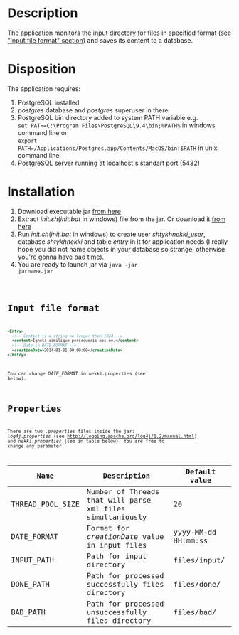 # Description
The application monitors the input directory for files in specified format (see <a href ="https://github.com/shtykh/Nekki#input-file-format">"Input file format" section</a>) and saves its content to a database.

# Disposition
The application requires:<br>
1) PostgreSQL installed<br>
2) *postgres* database and *postgres* superuser in there<br>
3) PostgreSQL bin directory added to system PATH variable e.g.<br>
<code>set PATH=C:\Program Files\PostgreSQL\9.4\bin;%PATH%</code> in windows command line or<br>
<code>export PATH=/Applications/Postgres.app/Contents/MacOS/bin:$PATH</code> in unix command line.<br>
4) PostgreSQL server running at localhost's standart port (5432)

# Installation
1) Download executable jar <a href="https://github.com/shtykh/Nekki/releases/download/v.1.0/Nekki-1.0.jar"> from here</a><br>
2) Extract *init.sh*(*init.bat* in windows) file from the jar. Or download it <a href="https://github.com/shtykh/Nekki/tree/master/src/main/resources">from here</a><br>
3) Run *init.sh*(*init.bat* in windows) to create user *shtykhnekki_user*, database *shtykhnekki* and table *entry* in it for application needs (I really hope you did not name objects in your database so strange, otherwise <a href ="http://rs1img.memecdn.com/if-you-forget-to-put-text-on-your-meme-your-gonna-have-a-bad-time_o_834474.jpg">you're gonna have bad time</a>).<br>
4) You are ready to launch jar via <code>java -jar jarname.jar<code><br>

# Input file format
```xml
<Entry>
  <!-- Content is a string no longer then 1024 -->
  <content>Ignota similique persequeris eos ne.</content>
  <!-- Date in DATE_FORMAT -->
  <creationDate>2014-01-01 00:00:00</creationDate>
</Entry>
```
You can change *DATE_FORMAT* in nekki.properties (see below).
# Properties
There are two *.properties* files inside the jar: *log4j.properties* (see http://logging.apache.org/log4j/1.2/manual.html) and *nekki.properties* (see in table below). You are free to change any parameter.

| Name | Description          | Default value|
| ------------- | ----------- |--------------|
| THREAD_POOL_SIZE      | Number of Threads that will parse xml files simultaniously| 20|
| DATE_FORMAT     | Format for *creationDate* value in input files | yyyy-MM-dd HH:mm:ss|
| INPUT_PATH     | Path for input directory    | files/input/|
| DONE_PATH     | Path for processed successfully files directory     | files/done/|
| BAD_PATH     | Path for processed unsuccessfully files directory      | files/bad/|
